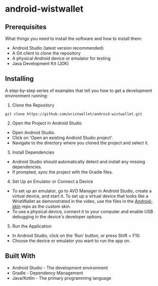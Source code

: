 # android-wistwallet

## Prerequisites
What things you need to install the software and how to install them:

- Android Studio (latest version recommended)
- A Git client to clone the repository
- A physical Android device or emulator for testing
- Java Development Kit (JDK)

## Installing
A step-by-step series of examples that tell you how to get a development environment running:

1. Clone the Repository

```
git clone https://github.com/wristwallet/android-wistwallet.git
```

2. Open the Project in Android Studio

* Open Android Studio.
* Click on 'Open an existing Android Studio project'.
* Navigate to the directory where you cloned the project and select it.
  
3. Install Dependencies

* Android Studio should automatically detect and install any missing dependencies.
* If prompted, sync the project with the Gradle files.
  
4. Set Up an Emulator or Connect a Device

* To set up an emulator, go to AVD Manager in Android Studio, create a virtual device, and start it.  To set up a virtual device that looks like a WristWallet as demonstrated in the video, use the files in the [Android-skin](https://github.com/wristwallet/Android-skin) repo as the custom skin. 
* To use a physical device, connect it to your computer and enable USB debugging in the device's developer options.

5. Run the Application

* In Android Studio, click on the 'Run' button, or press Shift + F10.
* Choose the device or emulator you want to run the app on.

## Built With

* Android Studio - The development environment
* Gradle - Dependency Management
* Java/Kotlin - The primary programming language


